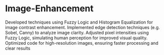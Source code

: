 # Image-Enhancement
 Developed techniques using Fuzzy Logic and Histogram Equalization for image contrast enhancement.
 Implemented edge detection techniques (e.g. Sobel, Canny) to analyze image clarity.
 Adjusted pixel intensities using Fuzzy Logic, simulating human perception for improved visual quality.
 Optimized code for high-resolution images, ensuring faster processing and clear results
